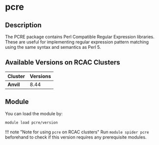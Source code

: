 # pcre

## Description
The PCRE package contains Perl Compatible Regular Expression libraries. These are useful for implementing regular expression pattern matching using the same syntax and semantics as Perl 5.

## Available Versions on RCAC Clusters
|Cluster|Versions|
|---|---|
|**Anvil**|8.44|

## Module
You can load the module by:

```bash
module load pcre/version
```

!!! note "Note for using `pcre` on RCAC clusters"
    Run `module spider pcre` beforehand to check if this version requires any prerequisite modules.
